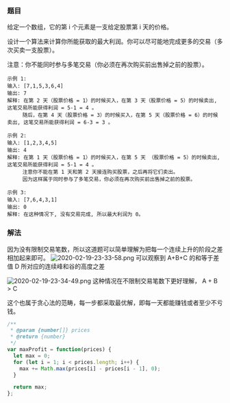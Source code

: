 ### 题目
给定一个数组，它的第 i 个元素是一支给定股票第 i 天的价格。

设计一个算法来计算你所能获取的最大利润。你可以尽可能地完成更多的交易（多次买卖一支股票）。

注意：你不能同时参与多笔交易（你必须在再次购买前出售掉之前的股票）。

```
示例 1:
输入: [7,1,5,3,6,4]
输出: 7
解释: 在第 2 天（股票价格 = 1）的时候买入，在第 3 天（股票价格 = 5）的时候卖出, 这笔交易所能获得利润 = 5-1 = 4 。
     随后，在第 4 天（股票价格 = 3）的时候买入，在第 5 天（股票价格 = 6）的时候卖出, 这笔交易所能获得利润 = 6-3 = 3 。

示例 2:
输入: [1,2,3,4,5]
输出: 4
解释: 在第 1 天（股票价格 = 1）的时候买入，在第 5 天 （股票价格 = 5）的时候卖出, 这笔交易所能获得利润 = 5-1 = 4 。
     注意你不能在第 1 天和第 2 天接连购买股票，之后再将它们卖出。
     因为这样属于同时参与了多笔交易，你必须在再次购买前出售掉之前的股票。

示例 3:
输入: [7,6,4,3,1]
输出: 0
解释: 在这种情况下, 没有交易完成, 所以最大利润为 0。
```

### 解法

因为没有限制交易笔数，所以这道题可以简单理解为把每一个连续上升的阶段之差相加起来即可。
![2020-02-19-23-33-58.png](https://qn-static.felixzzz.cn/2020-02-19-23-33-58.png)
可以观察到 A+B+C 的和等于差值 D 所对应的连续峰和谷的高度之差

![2020-02-19-23-34-49.png](https://qn-static.felixzzz.cn/2020-02-19-23-34-49.png)
这种情况在不限制交易笔数下更好理解， A + B > C  

这个也属于贪心法的范畴，每一步都采取最优解，即每一天都能赚钱或者至少不亏钱。

```js
/**
 * @param {number[]} prices
 * @return {number}
 */
var maxProfit = function(prices) {
  let max = 0;
  for (let i = 1; i < prices.length; i++) {
    max += Math.max(prices[i] - prices[i - 1], 0);
  }

  return max;
};
```